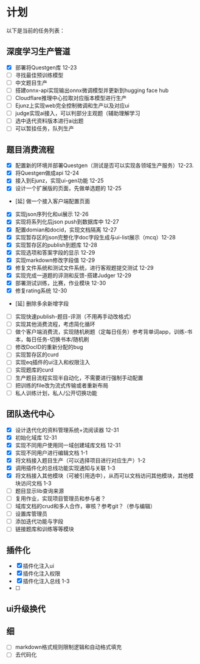 # 计划

以下是当前的任务列表：

## 深度学习生产管道
- [x] 部署将Questgen库 12-23
- [ ] 寻找最佳预训练模型
- [ ] 中文题目生产
- [ ] 搭建onnx-api实现输出onnx微调模型并更新到hugging face hub
- [ ] Cloudflare推理中心拉取对应版本模型进行生产
- [ ] Ejunz上实现web完全控制微调和生产以及对应ui
- [ ] judge实现ai接入，可以判部分主观题（辅助理解学习
- [ ] 选中迭代资料版本进行ai出题
- [ ] 可以暂挂任务，队列生产

## 题目消费流程
- [x] 配置新的环境并部署Questgen（测试是否可以实现各领域生产服务）12-23.
- [x] 将Questgen做成api 12-24
- [x] 接入到Ejunz，实现ui-gen功能 12-25
- [x] 设计一个扩展版的页面，先做单选题的 12-25
- [延] 做一个接入客户端配置页面
- [x] 实现json序列化和ui展示 12-26
- [x] 实现将系列化后json push到数据库中 12-27
- [x] 配置domian和docid，实现文档隔离 12-27
- [x] 实现暂存区的json完整化字doc字段生成与ui-list展示（mcq）12-28
- [x] 实现暂存区的publish到题库 12-28
- [x] 实现选项和答案字段的显示 12-29
- [x] 实现markdown修改字段值 12-29
- [x] 修复文件系统和测试文件系统，进行客观题提交测试 12-29
- [x] 实现完成一道题的评测和反馈-搭建Judger 12-29
- [x] 部署测试训练，比赛，作业模块 12-30
- [x] 修复rating系统 12-30
- [延] 删除多余新增字段
- [ ] 实现快速publish-题目-评测（不用再手动改格式）
- [ ] 实现其他消费流程，考虑简化循环
- [ ] 做个客户端消费流，实现随机刷题（定每日任务）参考背单词app，训练-书本，每日任务-切换书本/随机刷
- [ ] 修改DocID的重新分配的bug
- [ ] 实现暂存区的curd 
- [ ] 实现eq插件的ui注入和权限注入
- [ ] 实现题库的curd
- [ ] 生产题目流程实现半自动化，不需要进行强制手动配置
- [ ] 把训练的file改为流式传输或者重新布局
- [ ] 私人训练计划，私人/公开切换功能
## 团队迭代中心
- [x] 设计迭代化的资料管理系统+流阅读器 12-31
- [x] 初始化域库 12-31
- [x] 实现不同用户使用同一域创建域库文档 12-31
- [x] 实现不同用户进行编辑文档 1-1
- [x] 将文档接入题目生产（可以选择项目进行对应生产）1-2
- [x] 调用插件化的总线功能实现通知与关联 1-3
- [x] 将文档接入其他模块（可被引用选中），从而可以文档访问其他模块，其他模块访问文档 1-3
- [ ] 题目显示lib查询来源
- [ ] 复用作业，实现项目管理员和参与者？
- [ ] 域库文档的crud和多人合作，审核？参考git？（参与编辑）
- [ ] 设置库管理员
- [ ] 添加迭代功能与字段
- [ ] 链接题库和训练等等模块
        
## 插件化
- [x] 插件化注入ui
- [x] 插件化注入权限
- [x] 插件化注入总线 1-3
- [ ] 
## ui升级换代

## 细
- [ ] markdown格式规则限制逻辑和自动格式填充
- [ ] 去代码化
